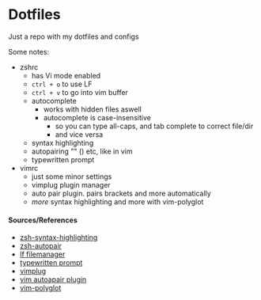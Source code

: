 # Dotfiles

Just a repo with my dotfiles and configs

Some notes:

* zshrc
	* has Vi mode enabled
	* `ctrl + o` to use LF
	* `ctrl + v` to go into vim buffer
	* autocomplete
		* works with hidden files aswell
		* autocomplete is case-insensitive
			* so you can type all-caps, and tab complete to correct file/dir
			* and vice versa
	* syntax highlighting
	* autopairing "" () etc, like in vim
	* typewritten prompt
* vimrc
	* just some minor settings
	* vimplug plugin manager
	* auto pair plugin. pairs brackets and more automatically
	* *more* syntax highlighting and more with vim-polyglot

#### Sources/References
* [zsh-syntax-highlighting](https://github.com/zsh-users/zsh-syntax-highlighting)
* [zsh-autopair](https://github.com/hlissner/zsh-autopair)
* [lf filemanager](https://github.com/gokcehan/lf)
* [typewritten prompt](https://github.com/reobin/typewritten)
* [vimplug](https://github.com/junegunn/vim-plug)
* [vim autoapair plugin](https://github.com/jiangmiao/auto-pairs)
* [vim-polyglot](https://github.com/sheerun/vim-polyglot)
